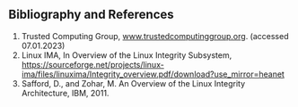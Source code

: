 ## Bibliography and References


1. Trusted Computing Group, www.trustedcomputinggroup.org. (accessed 07.01.2023)
2. Linux IMA, In Overview of the Linux Integrity Subsystem,
https://sourceforge.net/projects/linux-ima/files/linuxima/Integrity_overview.pdf/download?use_mirror=heanet
3. Safford, D., and Zohar, M. An Overview of the Linux
Integrity Architecture, IBM, 2011.
